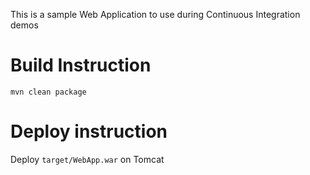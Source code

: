 This is a sample Web Application to use during Continuous Integration demos

#  Build Instruction

```
mvn clean package
```

# Deploy instruction

Deploy ```target/WebApp.war``` on Tomcat
 
